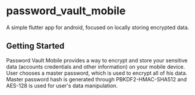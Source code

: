 # password_vault_mobile

A simple flutter app for android, focused on locally storing encrypted data.

## Getting Started

Password Vault Mobile provides a way to encrypt and store your sensitive data (accounts credentials and other information) on your mobile device.
User chooses a master password, which is used to encrypt all of his data.
Master password hash is generated through PBKDF2-HMAC-SHA512 and AES-128 is used for  user's data manipulation.
